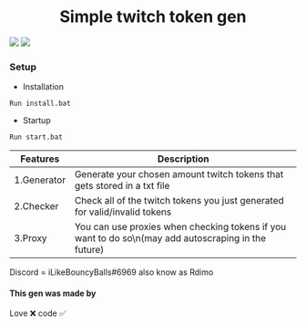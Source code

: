 <h1 align="center">Simple twitch token gen</h1>

![](https://img.shields.io/github/watchers/Rdimo/Twitch-Token-Gen?style=social) 
![](https://img.shields.io/github/stars/Rdimo/Twitch-Token-Gen?style=social) 

### Setup

- Installation

```
Run install.bat
```

- Startup
       
```
Run start.bat
```

| Features    | Description                                                                                        |
| ----------- | -------------------------------------------------------------------------------------------------- |
| 1.Generator | Generate your chosen amount twitch tokens that gets stored in a txt file                           |
| 2.Checker   | Check all of the twitch tokens you just generated for valid/invalid tokens                         |
| 3.Proxy     | You can use proxies when checking tokens if you want to do so\n(may add autoscraping in the future) |

Discord = iLikeBouncyBalls#6969
       also know as Rdimo

#### This gen was made by
Love ❌
code ✅
